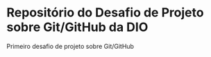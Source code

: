 # Repositório do Desafio de Projeto sobre Git/GitHub da DIO
Primeiro desafio de projeto sobre Git/GitHub
